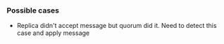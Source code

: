 ### Possible cases

* Replica didn't accept message but quorum did it. Need to detect this case and apply message